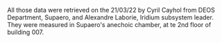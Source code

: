 All those data were retrieved on the 21/03/22 by Cyril Cayhol from DEOS Department, Supaero, and Alexandre Laborie, Iridium subsystem leader. They were measured in Supaero's anechoic chamber, at te 2nd floor of building 007.
